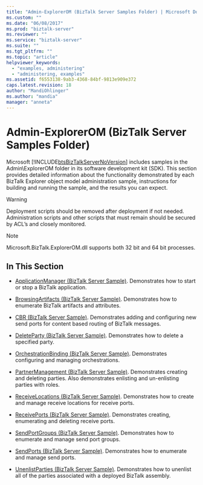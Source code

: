 ```yaml
---
title: "Admin-ExplorerOM (BizTalk Server Samples Folder) | Microsoft Docs"
ms.custom: ""
ms.date: "06/08/2017"
ms.prod: "biztalk-server"
ms.reviewer: ""
ms.service: "biztalk-server"
ms.suite: ""
ms.tgt_pltfrm: ""
ms.topic: "article"
helpviewer_keywords: 
  - "examples, administering"
  - "administering, examples"
ms.assetid: f6553138-9ab3-4368-84bf-9813e909e372
caps.latest.revision: 18
author: "MandiOhlinger"
ms.author: "mandia"
manager: "anneta"
---
```

# Admin-ExplorerOM (BizTalk Server Samples Folder)
Microsoft [!INCLUDE[btsBizTalkServerNoVersion](../includes/btsbiztalkservernoversion-md.md)] includes samples in the Admin\ExplorerOM folder in its software development kit (SDK). This section provides detailed information about the functionality demonstrated by each BizTalk Explorer object model administration sample, instructions for building and running the sample, and the results you can expect.  
  
> [!WARNING]
>  Deployment scripts should be removed after deployment if not needed. Administration scripts and other scripts that must remain should be secured by ACL’s and closely monitored.  
  
> [!NOTE]
>  Microsoft.BizTalk.ExplorerOM.dll supports both 32 bit and 64 bit processes.  
  
## In This Section  
  
-   [ApplicationManager (BizTalk Server Sample)](../core/applicationmanager-biztalk-server-sample.md). Demonstrates how to start or stop a BizTalk application.  
  
-   [BrowsingArtifacts (BizTalk Server Sample)](../core/browsingartifacts-biztalk-server-sample.md). Demonstrates how to enumerate BizTalk artifacts and attributes.  
  
-   [CBR (BizTalk Server Sample)](../core/cbr-biztalk-server-sample.md). Demonstrates adding and configuring new send ports for content based routing of BizTalk messages.  
  
-   [DeleteParty (BizTalk Server Sample)](../core/deleteparty-biztalk-server-sample.md). Demonstrates how to delete a specified party.  
  
-   [OrchestrationBinding (BizTalk Server Sample)](../core/orchestrationbinding-biztalk-server-sample.md). Demonstrates configuring and managing orchestrations.  
  
-   [PartnerManagement (BizTalk Server Sample)](../core/partnermanagement-biztalk-server-sample.md). Demonstrates creating and deleting parties. Also demonstrates enlisting and un-enlisting parties with roles.  
  
-   [ReceiveLocations (BizTalk Server Sample)](../core/receivelocations-biztalk-server-sample.md). Demonstrates how to create and manage receive locations for receive ports.  
  
-   [ReceivePorts (BizTalk Server Sample)](../core/receiveports-biztalk-server-sample.md). Demonstrates creating, enumerating and deleting receive ports.  
  
-   [SendPortGroups (BizTalk Server Sample)](../core/sendportgroups-biztalk-server-sample.md). Demonstrates how to enumerate and manage send port groups.  
  
-   [SendPorts (BizTalk Server Sample)](../core/sendports-biztalk-server-sample.md). Demonstrates how to enumerate and manage send ports.  
  
-   [UnenlistParties (BizTalk Server Sample)](../core/unenlistparties-biztalk-server-sample.md). Demonstrates how to unenlist all of the parties associated with a deployed BizTalk assembly.